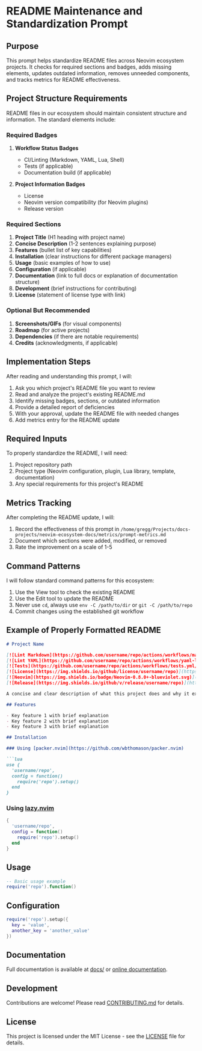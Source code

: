 # README Maintenance and Standardization Prompt

## Purpose

This prompt helps standardize README files across Neovim ecosystem projects. It checks for required sections and badges, adds missing elements, updates outdated information, removes unneeded components, and tracks metrics for README effectiveness.

## Project Structure Requirements

README files in our ecosystem should maintain consistent structure and information. The standard elements include:

### Required Badges

1. **Workflow Status Badges**
   - CI/Linting (Markdown, YAML, Lua, Shell)
   - Tests (if applicable)
   - Documentation build (if applicable)

2. **Project Information Badges**
   - License
   - Neovim version compatibility (for Neovim plugins)
   - Release version

### Required Sections

1. **Project Title** (H1 heading with project name)
2. **Concise Description** (1-2 sentences explaining purpose)
3. **Features** (bullet list of key capabilities)
4. **Installation** (clear instructions for different package managers)
5. **Usage** (basic examples of how to use)
6. **Configuration** (if applicable)
7. **Documentation** (link to full docs or explanation of documentation structure)
8. **Development** (brief instructions for contributing)
9. **License** (statement of license type with link)

### Optional But Recommended

1. **Screenshots/GIFs** (for visual components)
2. **Roadmap** (for active projects)
3. **Dependencies** (if there are notable requirements)
4. **Credits** (acknowledgments, if applicable)

## Implementation Steps

After reading and understanding this prompt, I will:

1. Ask you which project's README file you want to review
2. Read and analyze the project's existing README.md
3. Identify missing badges, sections, or outdated information
4. Provide a detailed report of deficiencies
5. With your approval, update the README file with needed changes
6. Add metrics entry for the README update

## Required Inputs

To properly standardize the README, I will need:

1. Project repository path
2. Project type (Neovim configuration, plugin, Lua library, template, documentation)
3. Any special requirements for this project's README

## Metrics Tracking

After completing the README update, I will:

1. Record the effectiveness of this prompt in `/home/gregg/Projects/docs-projects/neovim-ecosystem-docs/metrics/prompt-metrics.md`
2. Document which sections were added, modified, or removed
3. Rate the improvement on a scale of 1-5

## Command Patterns

I will follow standard command patterns for this ecosystem:

1. Use the View tool to check the existing README
2. Use the Edit tool to update the README
3. Never use `cd`, always use `env -C /path/to/dir` or `git -C /path/to/repo`
4. Commit changes using the established git workflow

## Example of Properly Formatted README

```markdown
# Project Name

[![Lint Markdown](https://github.com/username/repo/actions/workflows/markdown-lint.yml/badge.svg)](https://github.com/username/repo/actions/workflows/markdown-lint.yml)
[![Lint YAML](https://github.com/username/repo/actions/workflows/yaml-lint.yml/badge.svg)](https://github.com/username/repo/actions/workflows/yaml-lint.yml)
[![Tests](https://github.com/username/repo/actions/workflows/tests.yml/badge.svg)](https://github.com/username/repo/actions/workflows/tests.yml)
[![License](https://img.shields.io/github/license/username/repo)](https://github.com/username/repo/blob/main/LICENSE)
[![Neovim](https://img.shields.io/badge/Neovim-0.8.0+-blueviolet.svg)](https://neovim.io)
[![Release](https://img.shields.io/github/v/release/username/repo)](https://github.com/username/repo/releases/latest)

A concise and clear description of what this project does and why it exists.

## Features

- Key feature 1 with brief explanation
- Key feature 2 with brief explanation
- Key feature 3 with brief explanation

## Installation

### Using [packer.nvim](https://github.com/wbthomason/packer.nvim)

```lua
use {
  'username/repo',
  config = function()
    require('repo').setup()
  end
}
```

### Using [lazy.nvim](https://github.com/folke/lazy.nvim)

```lua
{
  'username/repo',
  config = function()
    require('repo').setup()
  end
}
```

## Usage

```lua
-- Basic usage example
require('repo').function()
```

## Configuration

```lua
require('repo').setup({
  key = 'value',
  another_key = 'another_value'
})
```

## Documentation

Full documentation is available at [docs/](docs/) or [online documentation](https://example.com).

## Development

Contributions are welcome! Please read [CONTRIBUTING.md](CONTRIBUTING.md) for details.

## License

This project is licensed under the MIT License - see the [LICENSE](LICENSE) file for details.
```